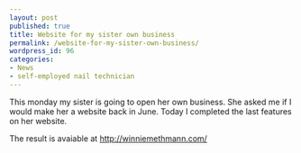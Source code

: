 ```yaml
---
layout: post
published: true
title: Website for my sister own business
permalink: /website-for-my-sister-own-business/
wordpress_id: 96
categories:
- News
- self-employed nail technician
---
```



This monday my sister is going to open her own business. She asked me if I would make her a website back in June. Today I completed the last features on her website.

The result is avaiable at <a href="http://winniemethmann.com/">http://winniemethmann.com/</a>

